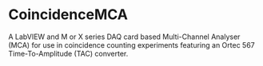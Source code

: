 # CoincidenceMCA
A LabVIEW and M or X series DAQ card based Multi-Channel Analyser (MCA) for use in coincidence counting experiments featuring an Ortec 567 Time-To-Amplitude (TAC) converter.

